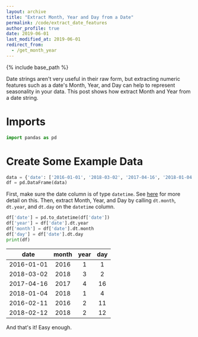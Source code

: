 ```yaml
---
layout: archive
title: "Extract Month, Year and Day from a Date"
permalink: /code/extract_date_features
author_profile: true
date: 2019-06-01
last_modified_at: 2019-06-01
redirect_from:
  - /get_month_year
---
```


{% include base_path %}

Date strings aren't very useful in their raw form, but extracting numeric features such as a date's Month, Year, and Day can help to represent seasonality in your data. This post shows how extract Month and Year from a date string.

# Imports
```python
import pandas as pd
```

# Create Some Example Data
```python
data = {'date': ['2016-01-01', '2018-03-02', '2017-04-16', '2018-01-04', '2016-02-11', '2018-02-12']}
df = pd.DataFrame(data)
```

First, make sure the date column is of type `datetime`. See [here](/code/date_string_to_datetime) for more detail on this. Then, extract Month, Year, and Day by calling `dt.month`, `dt.year`, and `dt.day` on the `datetime` column.

```python
df['date'] = pd.to_datetime(df['date'])
df['year'] = df['date'].dt.year
df['month'] = df['date'].dt.month
df['day'] = df['date'].dt.day
print(df)
```

|**date**|**month**|**year**|**day**
:-----:|:-----:|:-----:|:-----:|
2016-01-01|2016|1|1
2018-03-02|2018|3|2
2017-04-16|2017|4|16
2018-01-04|2018|1|4
2016-02-11|2016|2|11
2018-02-12|2018|2|12

And that's it! Easy enough.